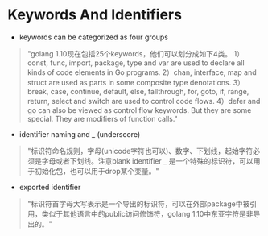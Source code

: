 # Keywords And Identifiers

- keywords can be categorized as four groups

> "golang 1.10现在包括25个keywords，他们可以划分成如下4类。
> 1）const, func, import, package, type and var are used to declare all kinds of code elements in Go programs. 
> 2）chan, interface, map and struct are used as parts in some composite type denotations.
> 3）break, case, continue, default, else, fallthrough, for, goto, if, range, return, select and switch are used to control code flows.
> 4）defer and go can also be viewed as control flow keywords. But they are some special. They are modifiers of function calls."

- identifier naming and _ (underscore)

> "标识符命名规则，字母(unicode字符也可以)、数字、下划线，起始字符必须是字母或者下划线。注意blank identifier _ 是一个特殊的标识符，可以用于初始化包，也可以用于drop某个变量。"

- exported identifier

> "标识符首字母大写表示是一个导出的标识符，可以在外部package中被引用，类似于其他语言中的public访问修饰符，golang 1.10中东亚字符是非导出的。"